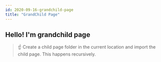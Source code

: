 ```yaml
---
id: 2020-09-16-grandchild-page
title: "GrandChild Page"
---
```


## Hello! I'm grandchild page

> ☝ Create a child page folder in the current location and import the child page. This happens recursively.
